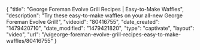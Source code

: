 {
    "title": "George Foreman Evolve Grill Recipes | Easy-to-Make Waffles",
    "description": "Try these easy-to-make waffles on your all-new George Foreman Evolve Grill!",
    "videoid": "80416755",
    "date_created": "1479420710",
    "date_modified": "1479421820",
    "type": "captivate",
    "layout": "video",
    "url": "\/v\/george-foreman-evolve-grill-recipes-easy-to-make-waffles\/80416755"
}
